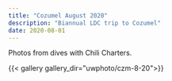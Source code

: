 ```yaml
---
title: "Cozumel August 2020"
description: "Biannual LDC trip to Cozumel"
date: 2020-08-01
---
```


Photos from dives with Chili Charters.

{{< gallery gallery_dir="uwphoto/czm-8-20">}}
